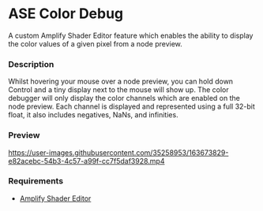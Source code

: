 # ASE Color Debug
A custom Amplify Shader Editor feature which enables the ability to display the color values of a given pixel from a node preview.

### Description
Whilst hovering your mouse over a node preview, you can hold down Control and a tiny display next to the mouse will show up.
The color debugger will only display the color channels which are enabled on the node preview.
Each channel is displayed and represented using a full 32-bit float, it also includes negatives, NaNs, and infinities.


### Preview
https://user-images.githubusercontent.com/35258953/163673829-e82acebc-54b3-4c57-a99f-cc7f5daf3928.mp4


### Requirements
- [Amplify Shader Editor](http://amplify.pt/unity/amplify-shader-editor/)
